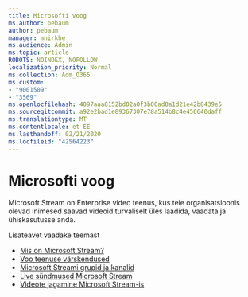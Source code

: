 ```yaml
---
title: Microsofti voog
ms.author: pebaum
author: pebaum
manager: mnirkhe
ms.audience: Admin
ms.topic: article
ROBOTS: NOINDEX, NOFOLLOW
localization_priority: Normal
ms.collection: Adm_O365
ms.custom:
- "9001509"
- "3569"
ms.openlocfilehash: 4097aaa8152bd02a0f3b00ad8a1d21e42b8439e5
ms.sourcegitcommit: a92e2bad1e89367307e78a514b8c4e456640daff
ms.translationtype: MT
ms.contentlocale: et-EE
ms.lasthandoff: 02/21/2020
ms.locfileid: "42564223"
---
```

# <a name="microsoft-stream"></a>Microsofti voog

Microsoft Stream on Enterprise video teenus, kus teie organisatsioonis olevad inimesed saavad videoid turvaliselt üles laadida, vaadata ja ühiskasutusse anda. 

Lisateavet vaadake teemast

- [Mis on Microsoft Stream?](https://docs.microsoft.com/en-us/stream/overview)
- [Voo teenuse värskendused](https://techcommunity.microsoft.com/t5/microsoft-stream-service-updates/bd-p/StreamAnnouncements)
- [Microsoft Streami grupid ja kanalid](https://docs.microsoft.com/en-us/stream/groups-channels-organization)
- [Live sündmused Microsoft Stream](https://docs.microsoft.com/en-us/stream/live-event-overview)
- [Videote jagamine Microsoft Stream-is](https://docs.microsoft.com/en-us/stream/portal-share-video)